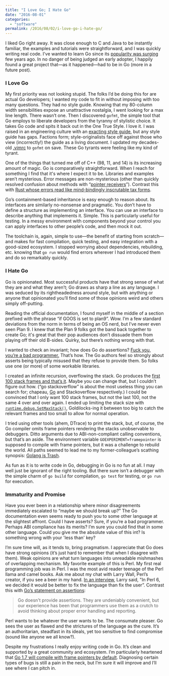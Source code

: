 ```yaml
---
title: "I Love Go; I Hate Go"
date: "2016-08-01"
categories:
  - "software"
permalink: /2016/08/02/i-love-go-i-hate-go/
---
```


I liked Go right away. It was close enough to C and Java to be instantly familiar, the examples and tutorials were straightforward, and I was quickly writing real code. I've wanted to learn Go since its [popularity was surging](http://redmonk.com/sogrady/2016/07/20/language-rankings-6-16/#advanced_iframe) few years ago. In no danger of being judged an early adopter, I happily found a great project that—as it happened—had to be in Go (more in a future post).

### I Love Go

My first priority was not looking stupid. The folks I’d be doing this for are actual Go developers; I wanted my code to fit in without imposing with too many questions. They had no style guide. Knowing that my 80-column width sensibilities expose an unattractive nostalgia, I went looking for a max line length. There wasn’t one. Then I discovered `gofmt`, the simple tool that Go employs to liberate developers from the tyranny of stylistic choice. It takes Go code and spits it back out in the One True Style. I love it. I was raised in an engineering culture with an [exacting style guide](https://www.cis.upenn.edu/~lee/06cse480/data/cstyle.ms.pdf), but any style guide has gaps. Factions form; style-originalists face off against those who view (incorrectly!) the guide as a living document. I updated my decades-old [.vimrc](https://github.com/ahl/dotfiles/blob/master/.vimrc) to `gofmt` on save. These Go tyrants were feeling like my kind of tyrant.

One of the things that turned me off of C++ (98, 11, and 14) is its increasing amount of magic. Go is comparatively straightforward. When I reach for something I find that it's where I expect it to be. Libraries and examples aren’t mysterious. Error messages are non-mysterious (other than quickly resolved confusion about methods with “[pointer receivers](http://stackoverflow.com/questions/33936081/golang-method-with-pointer-receiver)”). Contrast this with [Rust whose errors read like mind-bindingly inscrutable tax forms](http://dtrace.org/blogs/ahl/2015/06/22/first-rust-program-pain/).

Go’s containment-based inheritance is easy enough to reason about. Its interfaces are similarly no-nonsense and pragmatic. You don’t have to define a structure as implementing an interface. You can use an interface to describe anything that implements it. Simple. This is particularly useful for testing. In a messy environment with components beyond your control you can apply interfaces to other people’s code, and then mock it out.

The toolchain is, again, simple to use—the benefit of starting from scratch—and makes for fast compilation, quick testing, and easy integration with a good-sized ecosystem. I stopped worrying about dependencies, rebuilding, etc. knowing that `go run` would find errors wherever I had introduced them and do so remarkably quickly.

### I Hate Go

Go is opinionated. Most successful products have that strong sense of what they are and what they aren’t; Go draws as sharp a line as any language. I was seduced by its rightheadedness around style, but with anything or anyone that opinionated you’ll find some of those opinions weird and others simply off-putting.

Reading the official documentation, I found myself in the middle of a section prefixed with the phrase “if GOOS is set to plan9”. Wow. I’m a few standard deviations from the norm in terms of being an OS nerd, but I’ve never even seen Plan 9. I knew that the Plan 9 folks got the band back together to create Go; it's great that their pop audiences don’t dissuade them from playing off their old B-sides. Quirky, but there’s nothing wrong with that.

I wanted to check an invariant; how does Go do assertions? [Fuck you, you’re a bad programmer.](https://golang.org/doc/faq#assertions) That’s how. The Go authors feel so strongly about asserts being typically misused that they refuse to provide them. So folks use one (or more) of some workable libraries.

I created an infinite recursion, overflowing the stack. Go produces the [first 100 stack frames and that’s it](https://golang.org/src/runtime/traceback.go#L581). Maybe you can change that, but I couldn’t figure out how. (“go stackoverflow” is about the most useless thing you can search for; chapeau, [Go](https://twitter.com/ahl/status/753254488123727873) and Stackoverflow respectively.) I could be convinced that I only want 100 stack frames, but not the last 100, not the same 4 over and over again. I ended up limiting the stack size with [`runtime.debug.SetMaxStack()`](https://golang.org/pkg/runtime/debug/#SetMaxStack), Goldilocks-ing it between too big to catch the relevant frames and too small to allow for normal operation.

I tried using other tools (ahem, DTrace) to print the stack, but, of course, the Go compiler omits frame pointers rendering the stacks unobservable to debuggers. Ditto arguments due to ABI-non-compliant calling conventions, but that’s an aside. The environment variable `GOEXPERIMENT=framepointer` is supposed to compile with frame pointers, but it was a challenge to rebuild the world. All paths seemed to lead me to my former-colleague’s scathing synopsis: [Golang is Trash](http://dtrace.org/blogs/wesolows/2014/12/29/golang-is-trash/).

As fun as it is to write code in Go, debugging in Go is no fun at all. I may well just be ignorant of the right tooling. But there sure isn’t a debugger with the simple charm of `go build` for compilation, `go test` for testing, or `go run` for execution.

### Immaturity and Promise

Have you ever been in a relationship where minor disagreements immediately escalated to “maybe we should break up?” The Go documentation even seems ready to push you to some other language at the slightest affront. Could I have asserts? Sure, if you’re a bad programmer. Perhaps ABI compliance has its merits? I’m sure you could find that in some other language. Could you give me the absolute value of this int? Is something wrong with your 'less than' key?

I’m sure time will, as it tends to, bring pragmatism. I appreciate that Go does have strong opinions (it’s just hard to remember that when I disagree with them). Weak opinions are what turn languages into unreadable mishmashes of overlapping mechanism. My favorite example of this is Perl. My first real programming job was in Perl. I was the most avid reader teenage of the Perl llama and camel books. Ask me about my chat with Larry Wall, Perl’s creator, if you see a beer in my hand. [In an interview](https://www.amazon.com/Masterminds-Programming-Conversations-Creators-Languages/dp/0596515170), Larry said, "In Perl 6, we decided it would be better to fix the language than fix the user”. Contrast this with [Go’s statement on assertions](https://golang.org/doc/faq#assertions):

> Go doesn't provide assertions. They are undeniably convenient, but our experience has been that programmers use them as a crutch to avoid thinking about proper error handling and reporting.

Perl wants to be whatever the user wants to be. The consumate pleaser. Go sees the user as flawed and the strictures of the language as the cure. It’s an authoritarian, steadfast in its ideals, yet too sensitive to find compromise (sound like anyone we all know?).

Despite my frustrations I really enjoy writing code in Go. It’s clean and supported by a great community and ecosystem. I’m particularly heartened that [Go 1.7 will compile with frame pointers by default](https://github.com/golang/go/issues/15840). Diagnosing certain types of bugs is still a pain in the neck, but I’m sure it will improve and I’ll see where I can pitch in.
